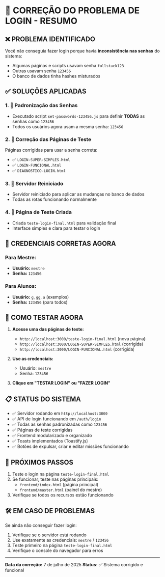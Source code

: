 # 🔧 CORREÇÃO DO PROBLEMA DE LOGIN - RESUMO

## ❌ PROBLEMA IDENTIFICADO
Você não conseguia fazer login porque havia **inconsistência nas senhas** do sistema:
- Algumas páginas e scripts usavam senha `fullstack123`
- Outras usavam senha `123456`
- O banco de dados tinha hashes misturados

## ✅ SOLUÇÕES APLICADAS

### 1. 🔑 Padronização das Senhas
- Executado script `set-passwords-123456.js` para definir **TODAS** as senhas como `123456`
- Todos os usuários agora usam a mesma senha: `123456`

### 2. 📝 Correção das Páginas de Teste
Páginas corrigidas para usar a senha correta:
- ✅ `LOGIN-SUPER-SIMPLES.html`
- ✅ `LOGIN-FUNCIONAL.html` 
- ✅ `DIAGNOSTICO-LOGIN.html`

### 3. 🔄 Servidor Reiniciado
- Servidor reiniciado para aplicar as mudanças no banco de dados
- Todas as rotas funcionando normalmente

### 4. 🧪 Página de Teste Criada
- Criada `teste-login-final.html` para validação final
- Interface simples e clara para testar o login

## 🔑 CREDENCIAIS CORRETAS AGORA

### Para Mestre:
- **Usuário:** `mestre`
- **Senha:** `123456`

### Para Alunos:
- **Usuário:** `g`, `gg`, `a` (exemplos)
- **Senha:** `123456` (para todos)

## 🚀 COMO TESTAR AGORA

1. **Acesse uma das páginas de teste:**
   - `http://localhost:3000/teste-login-final.html` (nova página)
   - `http://localhost:3000/LOGIN-SUPER-SIMPLES.html` (corrigida)
   - `http://localhost:3000/LOGIN-FUNCIONAL.html` (corrigida)

2. **Use as credenciais:**
   - Usuário: `mestre`
   - Senha: `123456`

3. **Clique em "TESTAR LOGIN" ou "FAZER LOGIN"**

## 📋 STATUS DO SISTEMA

- ✅ Servidor rodando em `http://localhost:3000`
- ✅ API de login funcionando em `/auth/login`
- ✅ Todas as senhas padronizadas como `123456`
- ✅ Páginas de teste corrigidas
- ✅ Frontend modularizado e organizado
- ✅ Toasts implementados (Toastify.js)
- ✅ Botões de expulsar, criar e editar missões funcionando

## 🔗 PRÓXIMOS PASSOS

1. Teste o login na página `teste-login-final.html`
2. Se funcionar, teste nas páginas principais:
   - `frontend/index.html` (página principal)
   - `frontend/master.html` (painel do mestre)
3. Verifique se todos os recursos estão funcionando

## 🛠️ EM CASO DE PROBLEMAS

Se ainda não conseguir fazer login:
1. Verifique se o servidor está rodando
2. Use exatamente as credenciais: `mestre` / `123456`
3. Teste primeiro na página `teste-login-final.html`
4. Verifique o console do navegador para erros

---
**Data da correção:** 7 de julho de 2025
**Status:** ✅ Sistema corrigido e funcional

